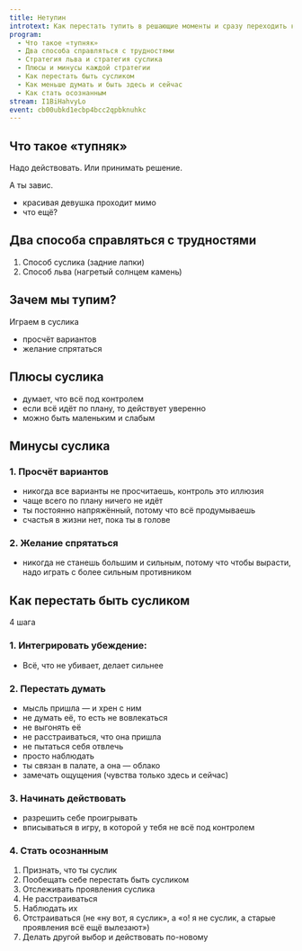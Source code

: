 ```yaml
---
title: Нетупин
introtext: Как перестать тупить в решающие моменты и сразу переходить к действиям
program:
  - Что такое «тупняк»
  - Два способа справляться с трудностями
  - Стратегия льва и стратегия суслика
  - Плюсы и минусы каждой стратегии
  - Как перестать быть сусликом
  - Как меньше думать и быть здесь и сейчас
  - Как стать осознанным
stream: I1BiHahvyLo
event: cb00ubkd1ecbp4bcc2qpbknuhkc
---
```


## Что такое «тупняк»

Надо действовать. Или принимать решение.

А ты завис.

- красивая девушка проходит мимо
- что ещё?

## Два способа справляться с трудностями

1. Способ суслика (задние лапки)
1. Способ льва (нагретый солнцем камень)

## Зачем мы тупим?

Играем в суслика

- просчёт вариантов
- желание спрятаться

## Плюсы суслика

- думает, что всё под контролем
- если всё идёт по плану, то действует уверенно
- можно быть маленьким и слабым

## Минусы суслика

### 1. Просчёт вариантов

- никогда все варианты не просчитаешь, контроль это иллюзия
- чаще всего по плану ничего не идёт
- ты постоянно напряжённый, потому что всё продумываешь
- счастья в жизни нет, пока ты в голове

### 2. Желание спрятаться

- никогда не станешь большим и сильным, потому что чтобы вырасти, надо играть с более сильным противником

## Как перестать быть сусликом

4 шага

### 1. Интегрировать убеждение:

- Всё, что не убивает, делает сильнее

### 2. Перестать думать

- мысль пришла — и хрен с ним
- не думать её, то есть не вовлекаться
- не выгонять её
- не расстраиваться, что она пришла
- не пытаться себя отвлечь
- просто наблюдать
- ты связан в палате, а она — облако
- замечать ощущения (чувства только здесь и сейчас)

### 3. Начинать действовать

- разрешить себе проигрывать
- вписываться в игру, в которой у тебя не всё под контролем

### 4. Стать осознанным

1. Признать, что ты суслик
1. Пообещать себе перестать быть сусликом
1. Отслеживать проявления суслика
1. Не расстраиваться
1. Наблюдать их
1. Отстраиваться (не «ну вот, я суслик», а «о! я не суслик, а старые проявления всё ещё вылезают»)
1. Делать другой выбор и действовать по-новому
